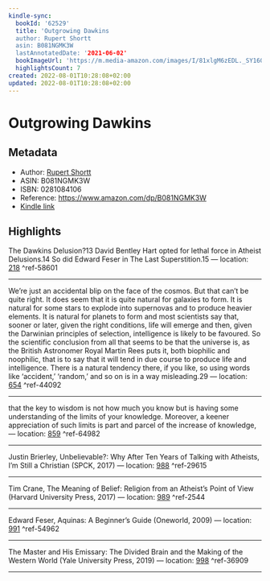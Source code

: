 ```yaml
---
kindle-sync:
  bookId: '62529'
  title: 'Outgrowing Dawkins
  author: Rupert Shortt
  asin: B081NGMK3W
  lastAnnotatedDate: '2021-06-02'
  bookImageUrl: 'https://m.media-amazon.com/images/I/81xlgM6zEDL._SY160.jpg'
  highlightsCount: 7
created: 2022-08-01T10:28:08+02:00
updated: 2022-08-01T10:28:08+02:00
---
```

# Outgrowing Dawkins
## Metadata
* Author: [Rupert Shortt](https://www.amazon.com/Rupert-Shortt/e/B001KI61C2/ref=dp_byline_cont_ebooks_1)
* ASIN: B081NGMK3W
* ISBN: 0281084106
* Reference: https://www.amazon.com/dp/B081NGMK3W
* [Kindle link](kindle://book?action=open&asin=B081NGMK3W)

## Highlights
The Dawkins Delusion?13 David Bentley Hart opted for lethal force in Atheist Delusions.14 So did Edward Feser in The Last Superstition.15 — location: [218](kindle://book?action=open&asin=B081NGMK3W&location=218) ^ref-58601

---
We’re just an accidental blip on the face of the cosmos. But that can’t be quite right. It does seem that it is quite natural for galaxies to form. It is natural for some stars to explode into supernovas and to produce heavier elements. It is natural for planets to form and most scientists say that, sooner or later, given the right conditions, life will emerge and then, given the Darwinian principles of selection, intelligence is likely to be favoured. So the scientific conclusion from all that seems to be that the universe is, as the British Astronomer Royal Martin Rees puts it, both biophilic and noophilic, that is to say that it will tend in due course to produce life and intelligence. There is a natural tendency there, if you like, so using words like ‘accident,’ ‘random,’ and so on is in a way misleading.29 — location: [654](kindle://book?action=open&asin=B081NGMK3W&location=654) ^ref-44092

---
that the key to wisdom is not how much you know but is having some understanding of the limits of your knowledge. Moreover, a keener appreciation of such limits is part and parcel of the increase of knowledge, — location: [859](kindle://book?action=open&asin=B081NGMK3W&location=859) ^ref-64982

---
Justin Brierley, Unbelievable?: Why After Ten Years of Talking with Atheists, I’m Still a Christian (SPCK, 2017) — location: [988](kindle://book?action=open&asin=B081NGMK3W&location=988) ^ref-29615

---
Tim Crane, The Meaning of Belief: Religion from an Atheist’s Point of View (Harvard University Press, 2017) — location: [989](kindle://book?action=open&asin=B081NGMK3W&location=989) ^ref-2544

---
Edward Feser, Aquinas: A Beginner’s Guide (Oneworld, 2009) — location: [991](kindle://book?action=open&asin=B081NGMK3W&location=991) ^ref-54962

---
The Master and His Emissary: The Divided Brain and the Making of the Western World (Yale University Press, 2019) — location: [998](kindle://book?action=open&asin=B081NGMK3W&location=998) ^ref-36909

---
